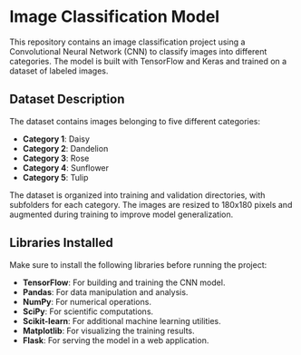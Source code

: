 # Image Classification Model

This repository contains an image classification project using a Convolutional Neural Network (CNN) to classify images into different categories. The model is built with TensorFlow and Keras and trained on a dataset of labeled images.

## Dataset Description

The dataset contains images belonging to five different categories:
- **Category 1**: Daisy
- **Category 2**: Dandelion
- **Category 3**: Rose
- **Category 4**: Sunflower
- **Category 5**: Tulip

The dataset is organized into training and validation directories, with subfolders for each category. The images are resized to 180x180 pixels and augmented during training to improve model generalization.

## Libraries Installed

Make sure to install the following libraries before running the project:

- **TensorFlow**: For building and training the CNN model.
- **Pandas**: For data manipulation and analysis.
- **NumPy**: For numerical operations.
- **SciPy**: For scientific computations.
- **Scikit-learn**: For additional machine learning utilities.
- **Matplotlib**: For visualizing the training results.
- **Flask**: For serving the model in a web application.
